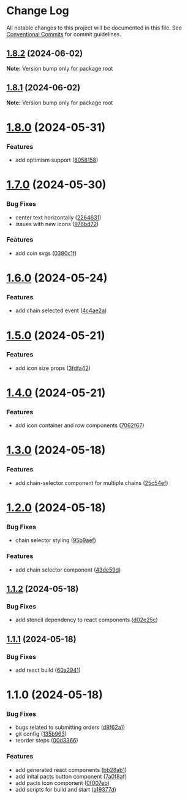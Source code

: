 # Change Log

All notable changes to this project will be documented in this file.
See [Conventional Commits](https://conventionalcommits.org) for commit guidelines.

## [1.8.2](https://github.com/PactsTech/pacts-components/compare/v1.8.1...v1.8.2) (2024-06-02)

**Note:** Version bump only for package root





## [1.8.1](https://github.com/PactsTech/pacts-components/compare/v1.8.0...v1.8.1) (2024-06-02)

**Note:** Version bump only for package root





# [1.8.0](https://github.com/PactsTech/pacts-components/compare/v1.7.0...v1.8.0) (2024-05-31)


### Features

* add optimism support ([8058158](https://github.com/PactsTech/pacts-components/commit/805815884bdb01b746c66cbb3084ef3a0670f0e0))





# [1.7.0](https://github.com/PactsTech/pacts-components/compare/v1.6.0...v1.7.0) (2024-05-30)


### Bug Fixes

* center text horizontally ([2264631](https://github.com/PactsTech/pacts-components/commit/2264631787948aa34f566583be17f54a032a0919))
* issues with new icons ([976bd72](https://github.com/PactsTech/pacts-components/commit/976bd727d631ea3f79d0e3ccc72848992d7c96d5))


### Features

* add coin svgs ([0380c1f](https://github.com/PactsTech/pacts-components/commit/0380c1f0c96a03bb48d1bda429341339435b8250))





# [1.6.0](https://github.com/PactsTech/pacts-components/compare/v1.5.0...v1.6.0) (2024-05-24)


### Features

* add chain selected event ([4c4ae2a](https://github.com/PactsTech/pacts-components/commit/4c4ae2a07c837d1429ef1415df1a416f9ad5e5a0))





# [1.5.0](https://github.com/PactsTech/pacts-components/compare/v1.4.0...v1.5.0) (2024-05-21)


### Features

* add icon size props ([3fdfa42](https://github.com/PactsTech/pacts-components/commit/3fdfa42cec46e5920e568474d653969a94ac0dd4))





# [1.4.0](https://github.com/PactsTech/pacts-components/compare/v1.3.0...v1.4.0) (2024-05-21)


### Features

* add icon container and row components ([7062f67](https://github.com/PactsTech/pacts-components/commit/7062f6715471493f66ebbcedd187a8e46ddd1035))





# [1.3.0](https://github.com/PactsTech/pacts-components/compare/v1.2.0...v1.3.0) (2024-05-18)


### Features

* add chain-selector component for multiple chains ([25c54ef](https://github.com/PactsTech/pacts-components/commit/25c54efb83ed17e7ab90cdc0278e38c940c89ed6))





# [1.2.0](https://github.com/PactsTech/pacts-components/compare/v1.1.2...v1.2.0) (2024-05-18)


### Bug Fixes

* chain selector styling ([95b9aef](https://github.com/PactsTech/pacts-components/commit/95b9aef5df700cc9db8c207cdd6c0b27f694b3e0))


### Features

* add chain selector component ([43de59d](https://github.com/PactsTech/pacts-components/commit/43de59d0c166733ce642537b88ad10835a970c1c))





## [1.1.2](https://github.com/PactsTech/pacts-components/compare/v1.1.1...v1.1.2) (2024-05-18)


### Bug Fixes

* add stencil dependency to react components ([d02e25c](https://github.com/PactsTech/pacts-components/commit/d02e25c5d8355902db102d2b62a400baae0d8415))





## [1.1.1](https://github.com/PactsTech/pacts-components/compare/v1.1.0...v1.1.1) (2024-05-18)


### Bug Fixes

* add react build ([60a2941](https://github.com/PactsTech/pacts-components/commit/60a294130893ebae5d1373ce7761ff6f78b057d9))





# 1.1.0 (2024-05-18)


### Bug Fixes

* bugs related to submitting orders ([d8f62a1](https://github.com/PactsTech/pacts-components/commit/d8f62a1d621f774e5972ccf4ef59f79dd65d0338))
* git config ([135b963](https://github.com/PactsTech/pacts-components/commit/135b963d2bb5b3c8ef6f2158ddd03dd8edeba06b))
* reorder steps ([00d3366](https://github.com/PactsTech/pacts-components/commit/00d3366c09783bb2613b2ae69d6ebe291e4c5587))


### Features

* add generated react components ([bb28ab1](https://github.com/PactsTech/pacts-components/commit/bb28ab19b0b1b54e778da7367e0cf6b6b9425bfa))
* add inital pacts button component ([7a0f8af](https://github.com/PactsTech/pacts-components/commit/7a0f8af0e58d65d05ab766e27a7c433033c053ed))
* add pacts icon component ([0f007eb](https://github.com/PactsTech/pacts-components/commit/0f007eb4a3a4ee30330d8ac90e2abe6bf014f5e5))
* add scripts for build and start ([a19377d](https://github.com/PactsTech/pacts-components/commit/a19377d3a8d35b82d0fb0753ca5ab4927a514832))
